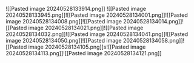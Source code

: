 
![[Pasted image 20240528133914.png]]
![[Pasted image 20240528133945.png]]![[Pasted image 20240528134001.png]]![[Pasted image 20240528134008.png]]![[Pasted image 20240528134014.png]]![[Pasted image 20240528134021.png]]![[Pasted image 20240528134032.png]]![[Pasted image 20240528134041.png]]![[Pasted image 20240528134050.png]]![[Pasted image 20240528134058.png]]![[Pasted image 20240528134105.png]]s![[Pasted image 20240528134113.png]]![[Pasted image 20240528134121.png]]